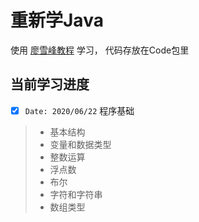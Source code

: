 # 重新学Java

使用 [廖雪峰教程](https://www.liaoxuefeng.com/wiki/1252599548343744) 学习， 代码存放在Code包里

## 当前学习进度

- [x]  `Date: 2020/06/22` 程序基础

> - 基本结构
> - 变量和数据类型
> - 整数运算
> - 浮点数
> - 布尔
> - 字符和字符串
> - 数组类型